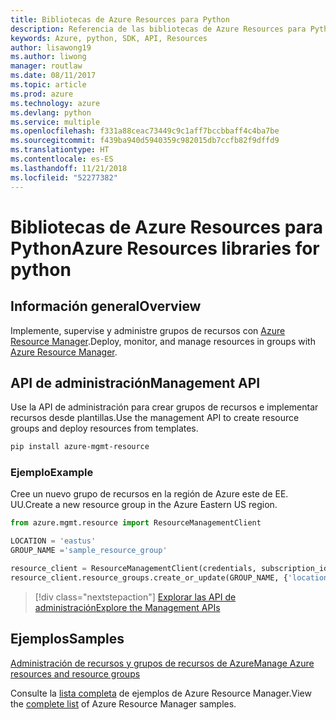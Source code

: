 ```yaml
---
title: Bibliotecas de Azure Resources para Python
description: Referencia de las bibliotecas de Azure Resources para Python
keywords: Azure, python, SDK, API, Resources
author: lisawong19
ms.author: liwong
manager: routlaw
ms.date: 08/11/2017
ms.topic: article
ms.prod: azure
ms.technology: azure
ms.devlang: python
ms.service: multiple
ms.openlocfilehash: f331a88ceac73449c9c1aff7bccbbaff4c4ba7be
ms.sourcegitcommit: f439ba940d5940359c982015db7ccfb82f9dffd9
ms.translationtype: HT
ms.contentlocale: es-ES
ms.lasthandoff: 11/21/2018
ms.locfileid: "52277382"
---
```

# <a name="azure-resources-libraries-for-python"></a><span data-ttu-id="0bbf3-104">Bibliotecas de Azure Resources para Python</span><span class="sxs-lookup"><span data-stu-id="0bbf3-104">Azure Resources libraries for python</span></span>

## <a name="overview"></a><span data-ttu-id="0bbf3-105">Información general</span><span class="sxs-lookup"><span data-stu-id="0bbf3-105">Overview</span></span> 
<span data-ttu-id="0bbf3-106">Implemente, supervise y administre grupos de recursos con [Azure Resource Manager](https://docs.microsoft.com/en-us/azure/azure-resource-manager/resource-group-overview).</span><span class="sxs-lookup"><span data-stu-id="0bbf3-106">Deploy, monitor, and manage resources in groups with [Azure Resource Manager](https://docs.microsoft.com/en-us/azure/azure-resource-manager/resource-group-overview).</span></span>

## <a name="management-api"></a><span data-ttu-id="0bbf3-107">API de administración</span><span class="sxs-lookup"><span data-stu-id="0bbf3-107">Management API</span></span>
<span data-ttu-id="0bbf3-108">Use la API de administración para crear grupos de recursos e implementar recursos desde plantillas.</span><span class="sxs-lookup"><span data-stu-id="0bbf3-108">Use the management API to create resource groups and deploy resources from templates.</span></span>

```bash
pip install azure-mgmt-resource
```
### <a name="example"></a><span data-ttu-id="0bbf3-109">Ejemplo</span><span class="sxs-lookup"><span data-stu-id="0bbf3-109">Example</span></span> 
<span data-ttu-id="0bbf3-110">Cree un nuevo grupo de recursos en la región de Azure este de EE. UU.</span><span class="sxs-lookup"><span data-stu-id="0bbf3-110">Create a new resource group in the Azure Eastern US region.</span></span>

```python
from azure.mgmt.resource import ResourceManagementClient

LOCATION = 'eastus'
GROUP_NAME ='sample_resource_group'

resource_client = ResourceManagementClient(credentials, subscription_id)
resource_client.resource_groups.create_or_update(GROUP_NAME, {'location': LOCATION})
```

> [!div class="nextstepaction"]
> [<span data-ttu-id="0bbf3-111">Explorar las API de administración</span><span class="sxs-lookup"><span data-stu-id="0bbf3-111">Explore the Management APIs</span></span>](/python/api/overview/azure/azure.mgmt.resource)

## <a name="samples"></a><span data-ttu-id="0bbf3-112">Ejemplos</span><span class="sxs-lookup"><span data-stu-id="0bbf3-112">Samples</span></span>
[<span data-ttu-id="0bbf3-113">Administración de recursos y grupos de recursos de Azure</span><span class="sxs-lookup"><span data-stu-id="0bbf3-113">Manage Azure resources and resource groups</span></span>](https://github.com/Azure-Samples/resource-manager-python-resources-and-groups)

<span data-ttu-id="0bbf3-114">Consulte la [lista completa](https://azure.microsoft.com/resources/samples/?platform=python&term=resource) de ejemplos de Azure Resource Manager.</span><span class="sxs-lookup"><span data-stu-id="0bbf3-114">View the [complete list](https://azure.microsoft.com/resources/samples/?platform=python&term=resource) of Azure Resource Manager samples.</span></span>

